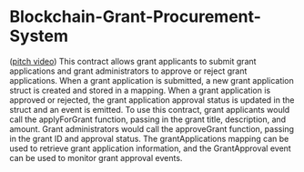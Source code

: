# Blockchain-Grant-Procurement-System 
([pitch video](https://www.youtube.com/watch?v=9WCXMsM7-zk&feature=youtu.be))
This contract allows grant applicants to submit grant applications and grant administrators to approve or reject grant applications. When a grant application is submitted, a new grant application struct is created and stored in a mapping. When a grant application is approved or rejected, the grant application approval status is updated in the struct and an event is emitted. To use this contract, grant applicants would call the applyForGrant function, passing in the grant title, description, and amount. Grant administrators would call the approveGrant function, passing in the grant ID and approval status. The grantApplications mapping can be used to retrieve grant application information, and the GrantApproval event can be used to monitor grant approval events.

